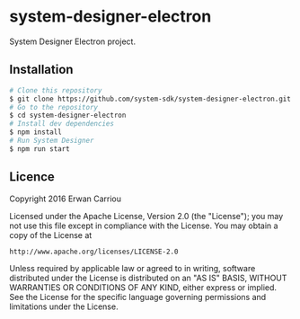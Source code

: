 # system-designer-electron
System Designer Electron project.

## Installation

```sh
# Clone this repository
$ git clone https://github.com/system-sdk/system-designer-electron.git
# Go to the repository
$ cd system-designer-electron
# Install dev dependencies
$ npm install
# Run System Designer
$ npm run start
```

## Licence

Copyright 2016 Erwan Carriou

Licensed under the Apache License, Version 2.0 (the "License");
you may not use this file except in compliance with the License.
You may obtain a copy of the License at

    http://www.apache.org/licenses/LICENSE-2.0

Unless required by applicable law or agreed to in writing, software
distributed under the License is distributed on an "AS IS" BASIS,
WITHOUT WARRANTIES OR CONDITIONS OF ANY KIND, either express or implied.
See the License for the specific language governing permissions and
limitations under the License. 

